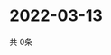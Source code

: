 # 2022-03-13
  共 0条

  <!-- BEGIN -->
  <!-- 最后更新时间Sun Mar 13 2022 00:25:12 GMT+0000 (Coordinated Universal Time) -->
  
  <!-- END -->
  
  
